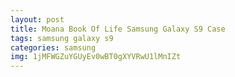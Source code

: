 ```yaml
---
layout: post
title: Moana Book Of Life Samsung Galaxy S9 Case
tags: samsung galaxy s9
categories: samsung
img: 1jMFWGZuYGUyEv0wBT0gXYVRwU1lMnIZt
---
```

